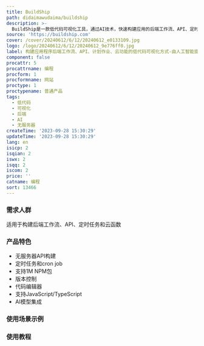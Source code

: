 ```yaml
---
title: BuildShip
path: didaimawudaima/buildship
description: >-
  BuildShip是一款低代码可视化工具，通过AI技术，快速构建应用的后端工作流、API、定时任务和云函数。它支持连接预构建节点或生成自定义节点。使用AI模型和工具可以轻松构建多模态流程。您可以将任何AI模型和工具集成到您的工作流中。BuildShip还提供模板和定制功能，支持生成HTML转PDF、Stripe定时报告等多个常用功能。它支持无服务器API部署和定时任务执行，同时具备版本控制、调试和迭代等高级开发工具。
source: 'https://buildship.com'
cover: /cover/20240612/6/12/20240612_e0133109.jpg
logo: /logo/20240612/6/12/20240612_9e776ff0.jpg
label: 构建应用程序后端工作流、API、计划作业、云功能的低代码可视化方式-由人工智能提供支持。
component: false
procattr: 5
procattrname: 编程
procform: 1
procformname: 网站
proctype: 1
proctypename: 普通产品
tags:
  - 低代码
  - 可视化
  - 后端
  - AI
  - 无服务器
createTime: '2023-09-28 15:30:29'
updateTime: '2023-09-28 15:30:29'
lang: en
isicp: 2
isqian: 2
iswx: 2
isqq: 2
iscom: 2
price: ''
catname: 编程
sort: 13466
---
```




### 需求人群
适用于构建后端工作流、API、定时任务和云函数

### 产品特色
- 无服务器API构建
- 定时任务和cron job
- 支持1M NPM包
- 版本控制
- 代码编辑器
- 支持JavaScript/TypeScript
- AI模型集成

### 使用场景示例


### 使用教程


  
